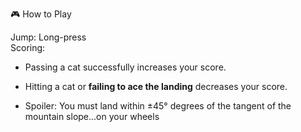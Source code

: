 🎮 How to Play  

Jump: Long-press  
Scoring:
- Passing a cat successfully increases your score.
- Hitting a cat or **failing to ace the landing** decreases your score.

- Spoiler: You must land within ±45° degrees of the tangent of the mountain slope...on your wheels